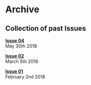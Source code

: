 # Archive

## **Collection of past Issues**

[**Issue 04**](issue04/index.md)  
May 30th 2018

[**Issue 02**](issue02/index.md)  
March 5th 2018

[**Issue 01**](issue01/index.md)  
February 2nd 2018
